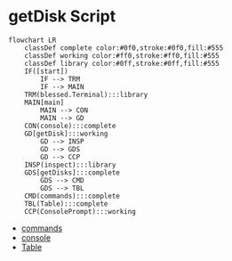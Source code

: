 # getDisk Script
```mermaid
flowchart LR
    classDef complete color:#0f0,stroke:#0f0,fill:#555
    classDef working color:#ff0,stroke:#ff0,fill:#555
    classDef library color:#0ff,stroke:#0ff,fill:#555
    IF([start])
        IF --> TRM
        IF --> MAIN
    TRM(blessed.Terminal):::library
    MAIN[main]
        MAIN --> CON
        MAIN --> GD
    CON(console):::complete
    GD[getDisk]:::working
        GD --> INSP
        GD --> GDS
        GD --> CCP
    INSP(inspect):::library
    GDS[getDisks]:::complete
        GDS --> CMD
        GDS --> TBL
    CMD(commands):::complete
    TBL(Table):::complete
    CCP(ConsolePrompt):::working
```
* [commands](../commands/design.md)
* [console](../console/design.md)
* [Table](../table/design.md)